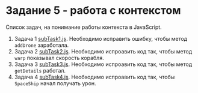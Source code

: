 # Задание 5 - работа с контекстом

Список задач, на понимание работы контекста в JavaScript.

1. Задача 1 [subTask1.js](./subTask1.js). Необходимо исправить ошибку, чтобы метод `addDrone` заработала.
2. Задача 2 [subTask2.js](./subTask2.js). Необходимо испроавить код так, чтобы метод `warp` показывал скорость корабля.
3. Задача 3 [subTask3.js](./subTask3.js). Необходимо испроавить код так, чтобы метод `getDetails` работал.
4. Задача 4 [subTask4.js](./subTask4.js). Необходимо испроавить код так, чтобы `SpaceShip` начал получать урон.

